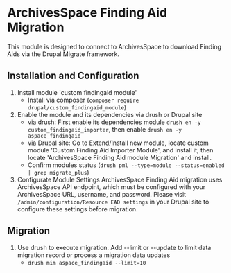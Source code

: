 # ArchivesSpace Finding Aid Migration

This module is designed to connect to ArchivesSpace to download Finding Aids via the Drupal Migrate framework.

## Installation and Configuration
1. Install module 'custom findingaid module'
    - Install via composer (`composer require drupal/custom_findingaid_module`)
2. Enable the module and its dependencies via drush or Drupal site
    -  via drush: First enable its dependencies module `drush en -y custom_findingaid_importer`, then enable `drush en -y aspace_findingaid`
    -  via Drupal site: Go to Extend/Install new module, locate custom module 'Custom Finding Aid Importer Module', and install it;       then locate 'ArchivesSpace Finding Aid module Migration' and install.
    -   Confirm modules status (`drush pml --type=module --status=enabled | grep migrate_plus`) 
3. Configurate Module Settings
   ArchivesSpace Finding Aid migration uses ArchivesSpace API endpoint, which must be configured with your ArchivesSpace URL, username, and password. Please visit  `/admin/configuration/Resource EAD settings` in your Drupal site to configure these settings before migration.

## Migration 
1. Use drush to execute migration. Add --limit or --update to limit data migration record or process a migration data updates
   -    `drush mim aspace_findingaid --limit=10`
